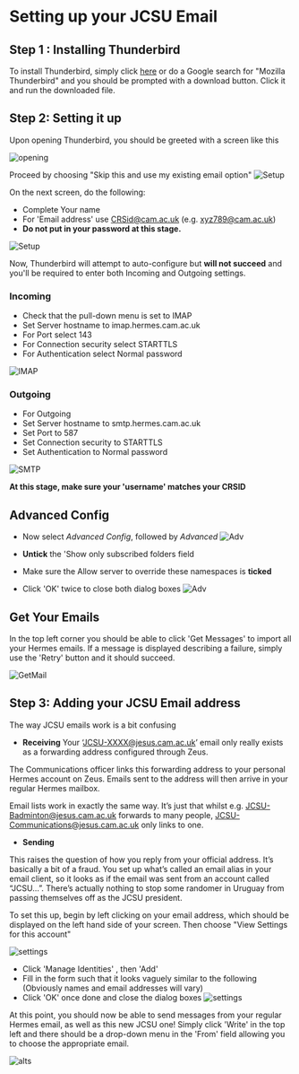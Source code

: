 # Setting up your JCSU Email

## Step 1 : Installing Thunderbird

To install Thunderbird, simply click [here](https://www.thunderbird.net/en-GB/) or do a Google search for "Mozilla Thunderbird" and you should be prompted with a download button. Click it and run the downloaded file.

## Step 2: Setting it up

Upon opening Thunderbird, you should be greeted with a screen like this

![opening](img/greeting.png)

Proceed by choosing "Skip this and use my existing email option"
![Setup](img/video1.gif)

On the next screen, do the following:
  * Complete Your name
  * For 'Email address' use CRSid@cam.ac.uk (e.g. xyz789@cam.ac.uk)
  * **Do not put in your password at this stage.**
  
  
![Setup](img/video2-mailaccount.gif)



Now, Thunderbird will attempt to auto-configure but **will not succeed** and you'll be required to enter both Incoming and Outgoing settings.






### Incoming

* Check that the pull-down menu is set to IMAP
* Set Server hostname to imap.hermes.cam.ac.uk
* For Port select 143
* For Connection security select STARTTLS
* For Authentication select Normal password

![IMAP](img/video3-IMAP.gif)







### Outgoing

* For Outgoing
* Set Server hostname to smtp.hermes.cam.ac.uk
* Set Port to 587
* Set Connection security to STARTTLS
* Set Authentication to Normal password

![SMTP](img/video4-SMTP.gif)






**At this stage, make sure your 'username' matches your CRSID**




## Advanced Config
* Now select *Advanced Config*, followed by *Advanced*
![Adv](img/video5-adva.gif)




* **Untick** the 'Show only subscribed folders field
* Make sure the Allow server to override these namespaces is **ticked**
* Click 'OK' twice to close both dialog boxes
![Adv](img/video6-ticks.gif)


## Get Your Emails

In the top left corner you should be able to click 'Get Messages' to import all your Hermes emails. If a message is displayed describing a failure, simply use the 'Retry' button and it should succeed.

![GetMail](img/video7-getmail.gif)


## Step 3: Adding your JCSU Email address

The way JCSU emails work is a bit confusing

* **Receiving**
 Your ‘JCSU-XXXX@jesus.cam.ac.uk’ email only really exists as a forwarding address configured through Zeus.
 
The Communications officer links this forwarding address to your personal Hermes account on Zeus. Emails sent to the address will then arrive in your regular Hermes mailbox.

Email lists work in exactly the same way. It’s just that whilst e.g. JCSU-Badminton@jesus.cam.ac.uk forwards to many people, JCSU-Communications@jesus.cam.ac.uk only links to one.

* **Sending**

This raises the question of how you reply from your official address. It’s basically a bit of a fraud. You set up what’s called an email alias in your email client, so it looks as if the email was sent from an account called “JCSU…”. There’s actually nothing to stop some randomer in Uruguay from passing themselves off as the JCSU president.


To set this up, begin by left clicking on your email address, which should be displayed on the left hand side of your screen. Then choose "View Settings for this account"

![settings](img/video8-opensettings.gif)


* Click 'Manage Identities' , then 'Add'
* Fill in the form such that it looks vaguely similar to the following (Obviously names and email addresses will vary)
* Click 'OK' once done and close the dialog boxes
![settings](img/completedform.png)


  
At this point, you should now be able to send messages from your regular Hermes email, as well as this new JCSU one!
Simply click 'Write' in the top left and there should be a drop-down menu in the 'From' field allowing you to choose the appropriate email.

![alts](img/video10-alt)





